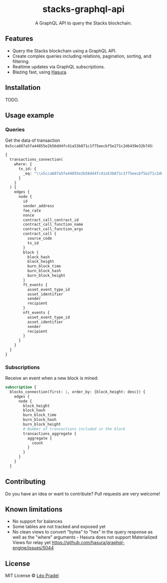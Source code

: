 <div align="center">

<h1>stacks-graphql-api</h1>
<p>A GraphQL API to query the Stacks blockchain.</p>

</div>

## Features

- Query the Stacks blockchain using a GraphQL API.
- Create complex queries including relations, pagination, sorting, and filtering.
- Realtime updates via GraphQL subscriptions.
- Blazing fast, using [Hasura](https://github.com/hasura/graphql-engine).

## Installation

TODO.

## Usage example

### Queries

Get the data of transaction `0x5cca607a5fa44855e2b56dd4fc41a53b871c1f75eecbf5e271c2d6439e32b745`:

```graphql
{
  transactions_connection(
    where: {
      tx_id: {
        _eq: "\\x5cca607a5fa44855e2b56dd4fc41a53b871c1f75eecbf5e271c2d6439e32b745"
      }
    }
  ) {
    edges {
      node {
        id
        sender_address
        fee_rate
        nonce
        contract_call_contract_id
        contract_call_function_name
        contract_call_function_args
        contract_call {
          source_code
          tx_id
        }
        block {
          block_hash
          block_height
          burn_block_time
          burn_block_hash
          burn_block_height
        }
        ft_events {
          asset_event_type_id
          asset_identifier
          sender
          recipient
        }
        nft_events {
          asset_event_type_id
          asset_identifier
          sender
          recipient
        }
      }
    }
  }
}
```

### Subscriptions

Receive an event when a new block is mined:

```graphql
subscription {
  blocks_connection(first: 1, order_by: {block_height: desc}) {
    edges {
      node {
        block_height
        block_hash
        burn_block_time
        burn_block_hash
        burn_block_height
        # Number of transactions included in the block
        transactions_aggregate {
          aggregate {
            count
          }
        }
      }
    }
  }
```

## Contributing

Do you have an idea or want to contribute? Pull requests are very welcome!

## Known limitations

- No support for balances
- Some tables are not tracked and exposed yet
- No clean views to convert "bytea" to "hex" in the query response as well as the "where" arguments - Hasura does not support Materialized Views for relay yet https://github.com/hasura/graphql-engine/issues/5044

## License

MIT License © [Léo Pradel](https://www.leopradel.com/)
